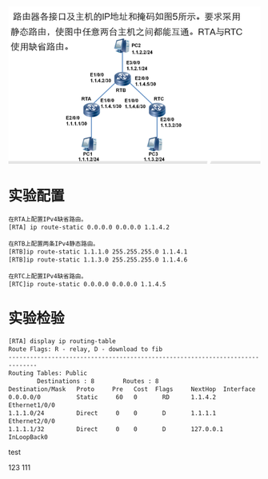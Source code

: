 ![](../../photo/Pasted%20image%2020221101184124.png)

# 实验配置
    在RTA上配置IPv4缺省路由。
    [RTA] ip route-static 0.0.0.0 0.0.0.0 1.1.4.2
    
    在RTB上配置两条IPv4静态路由。
    [RTB]ip route-static 1.1.1.0 255.255.255.0 1.1.4.1
    [RTB]ip route-static 1.1.3.0 255.255.255.0 1.1.4.6
    
    在RTC上配置IPv4缺省路由。
    [RTC]ip route-static 0.0.0.0 0.0.0.0 1.1.4.5

# 实验检验
    [RTA] display ip routing-table
    Route Flags: R - relay, D - download to fib
    ------------------------------------------------------------------------------
    Routing Tables: Public
            Destinations : 8        Routes : 8
    Destination/Mask   Proto     Pre   Cost  Flags     NextHop  Interface
    0.0.0.0/0          Static     60   0       RD      1.1.4.2    Ethernet1/0/0
    1.1.1.0/24         Direct     0    0       D       1.1.1.1    Ethernet2/0/0
    1.1.1.1/32         Direct     0    0       D       127.0.0.1  InLoopBack0

test

123
111